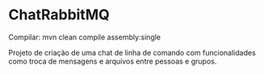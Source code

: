 # ChatRabbitMQ
    
Compilar: mvn clean compile assembly:single

Projeto de criação de uma chat de linha de comando com funcionalidades como troca de mensagens e arquivos entre pessoas e grupos.
